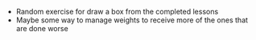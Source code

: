 - Random exercise for draw a box from the completed lessons
- Maybe some way to manage weights to receive more of the ones that are done worse